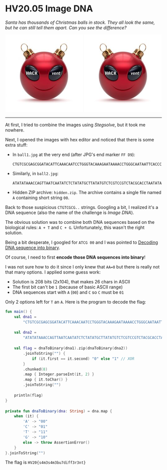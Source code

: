 # HV20.05 Image DNA

_Santa has thousands of Christmas balls in stock. They all look the same, but he can still tell them apart. Can you see the difference?_

![](ball1.jpg) ![](ball2.jpg)

---

At first, I tried to combine the images using _Stegsolve_, but it took me nowhere.

Next, I opened the images with hex editor and noticed that there is some extra stuff:

- In `ball1.jpg` at the very end (after JPG's end marker `FF D9`):
  ```
  CTGTCGCGAGCGGATACATTCAAACAATCCTGGGTACAAAGAATAAAACCTGGGCAATAATTCACCCAAACAAGGAAAGTAGCGAAAAAGTTCCAGAGGCCAAA
  ```

- Similarly, in `ball2.jpg`:
  ```
  ATATATAAACCAGTTAATCAATATCTCTATATGCTTATATGTCTCGTCCGTCTACGCACCTAATATAACGTCCATGCGTCACCCCTAGACTAATTACCTCATTC
  ```

- Hidden ZIP archive: `hidden.zip`. The archive contains a single file named `A` containing short string `00`.

Back to those suspicious `CTGTCGCG..` strings. Googling a bit, I realized it's a DNA sequence
(also the name of the challenge is _Image DNA_).

The obvious solution was to combine both DNA sequences based on the biological rules:
`A + T` and `C + G`. Unfortunately, this wasn't the right solution.

Being a bit desperate, I googled for `ATCG 00` and I was pointed to
[Decoding DNA sequence into binary](https://www.mathworks.com/matlabcentral/answers/244696-decoding-dna-sequence-into-binary).

Of course, I need to first **encode those DNA sequences into binary**!

I was not sure how to do it since I only knew that `AA=0` but there is really not that
many options. I applied some guess work:
- Solution is 208 bits (2x104), that makes 26 chars in ASCII
- The first bit can't be `1` (because of basic ASCII range)
- DNA sequences start with `A` (`00`) and `C` so `C` must be `01`

Only 2 options left for `T` an `A`. Here is the program to decode the flag:
```kotlin
fun main() {
    val dna1 =
        "CTGTCGCGAGCGGATACATTCAAACAATCCTGGGTACAAAGAATAAAACCTGGGCAATAATTCACCCAAACAAGGAAAGTAGCGAAAAAGTTCCAGAGGCCAAA"

    val dna2 =
        "ATATATAAACCAGTTAATCAATATCTCTATATGCTTATATGTCTCGTCCGTCTACGCACCTAATATAACGTCCATGCGTCACCCCTAGACTAATTACCTCATTC"

    val flag = dnaToBinary(dna1).zip(dnaToBinary(dna2))
        .joinToString("") {
            if (it.first == it.second) "0" else "1" // XOR
        }
        .chunked(8)
        .map { Integer.parseInt(it, 2) }
        .map { it.toChar() }
        .joinToString("")

    println(flag)
}

private fun dnaToBinary(dna: String) = dna.map {
    when (it) {
        'A' -> "00"
        'C' -> "01"
        'T' -> "11"
        'G' -> "10"
        else -> throw AssertionError()
    }
}.joinToString("")
```

The flag is `HV20{s4m3s4m3bu7diff3r3nt}`
